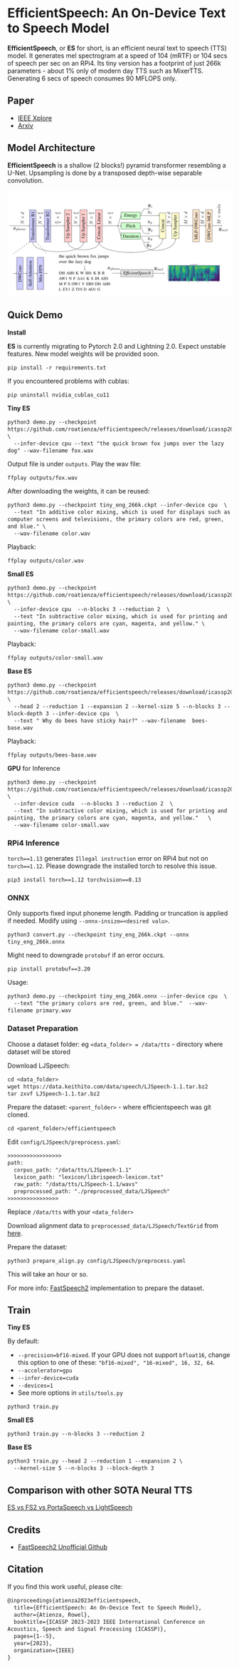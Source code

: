 # EfficientSpeech: An On-Device Text to Speech Model

**EfficientSpeech**, or **ES** for short, is an efficient neural text to speech (TTS) model. It generates mel spectrogram at a speed of 104 (mRTF) or 104 secs of speech per sec on an RPi4. Its tiny version has a footprint of just 266k parameters - about 1% only of modern day TTS such as MixerTTS. Generating 6 secs of speech consumes 90 MFLOPS only. 

## Paper

- [IEEE Xplore](https://ieeexplore.ieee.org/abstract/document/10094639)
- [Arxiv](https://arxiv.org/abs/2305.13905)

## Model Architecture

**EfficientSpeech** is a shallow (2 blocks!) pyramid transformer resembling a U-Net. Upsampling is done by a transposed depth-wise separable convolution.

![model](media/model.svg)

## Quick Demo

**Install**

**ES** is currently migrating to Pytorch 2.0 and Lightning 2.0. Expect unstable features. New model weights will be provided soon. 

```
pip install -r requirements.txt
```

If you encountered problems with cublas:

```
pip uninstall nvidia_cublas_cu11
```

**Tiny ES**

```
python3 demo.py --checkpoint https://github.com/roatienza/efficientspeech/releases/download/icassp2023/tiny_eng_266k.ckpt \
  --infer-device cpu --text "the quick brown fox jumps over the lazy dog" --wav-filename fox.wav
```

Output file is under `outputs`. Play the wav file:

```
ffplay outputs/fox.wav
```

After downloading the weights, it can be reused:

```
python3 demo.py --checkpoint tiny_eng_266k.ckpt --infer-device cpu  \
  --text "In additive color mixing, which is used for displays such as computer screens and televisions, the primary colors are red, green, and blue." \
  --wav-filename color.wav
```

Playback:

```
ffplay outputs/color.wav
```

**Small ES**

```
python3 demo.py --checkpoint https://github.com/roatienza/efficientspeech/releases/download/icassp2023/small_eng_952k.ckpt \
  --infer-device cpu  --n-blocks 3 --reduction 2  \
  --text "In subtractive color mixing, which is used for printing and painting, the primary colors are cyan, magenta, and yellow." \
  --wav-filename color-small.wav
```

Playback:

```
ffplay outputs/color-small.wav
```


**Base ES**

```
python3 demo.py --checkpoint  https://github.com/roatienza/efficientspeech/releases/download/icassp2023/base_eng_4M.ckpt \
  --head 2 --reduction 1 --expansion 2 --kernel-size 5 --n-blocks 3 --block-depth 3 --infer-device cpu  \
  --text " Why do bees have sticky hair?" --wav-filename  bees-base.wav
```

Playback:

```
ffplay outputs/bees-base.wav
```

**GPU** for Inference

```
python3 demo.py --checkpoint https://github.com/roatienza/efficientspeech/releases/download/icassp2023/small_eng_952k.ckpt \
  --infer-device cuda  --n-blocks 3 --reduction 2  \
  --text "In subtractive color mixing, which is used for printing and painting, the primary colors are cyan, magenta, and yellow."   \
  --wav-filename color-small.wav
```

### RPi4 Inference

`torch==1.13` generates `Illegal instruction` error on RPi4 but not on `torch==1.12`. Please downgrade the installed torch to resolve this issue.

```
pip3 install torch==1.12 torchvision==0.13
```

### ONNX 

Only supports fixed input phoneme length. Padding or truncation is applied if needed. Modify using `--onnx-insize=<desired valu>`.

```
python3 convert.py --checkpoint tiny_eng_266k.ckpt --onnx tiny_eng_266k.onnx
```

Might need to downgrade `protobuf` if an error occurs.

```
pip install protobuf==3.20
```

Usage:

```
python3 demo.py --checkpoint tiny_eng_266k.onnx --infer-device cpu  \
  --text "the primary colors are red, green, and blue."  --wav-filename primary.wav
```

### Dataset Preparation

Choose a dataset folder: eg `<data_folder> = /data/tts` - directory where dataset will be stored

Download LJSpeech:

```
cd <data_folder>
wget https://data.keithito.com/data/speech/LJSpeech-1.1.tar.bz2
tar zxvf LJSpeech-1.1.tar.bz2
```

Prepare the dataset:  `<parent_folder>` -  where efficientspeech was git cloned.

```
cd <parent_folder>/efficientspeech
```

Edit `config/LJSpeech/preprocess.yaml`:

```
>>>>>>>>>>>>>>>>>
path:
  corpus_path: "/data/tts/LJSpeech-1.1"
  lexicon_path: "lexicon/librispeech-lexicon.txt"
  raw_path: "/data/tts/LJSpeech-1.1/wavs"
  preprocessed_path: "./preprocessed_data/LJSpeech"
>>>>>>>>>>>>>>>>
```

Replace `/data/tts` with your `<data_folder>`

Download alignment data to `preprocessed_data/LJSpeech/TextGrid` from [here](https://drive.google.com/drive/folders/1DBRkALpPd6FL9gjHMmMEdHODmkgNIIK4?usp=sharing).

Prepare the dataset:

```
python3 prepare_align.py config/LJSpeech/preprocess.yaml
```

This will take an hour or so.

For more info: [FastSpeech2](https://github.com/ming024/FastSpeech2) implementation to prepare the dataset.

## Train

**Tiny ES**

By default:
  - `--precision=bf16-mixed`. If your GPU does not support `bfloat16`, change this option to one of these: `"bf16-mixed", "16-mixed", 16, 32, 64`.
  - `--accelerator=gpu`
  - `--infer-device=cuda`
  - `--devices=1`
  - See more options in `utils/tools.py`

```
python3 train.py
```

**Small ES**

```
python3 train.py --n-blocks 3 --reduction 2
```

**Base ES**

```
python3 train.py --head 2 --reduction 1 --expansion 2 \
  --kernel-size 5 --n-blocks 3 --block-depth 3
```

## Comparison with other SOTA Neural TTS

[ES vs FS2 vs PortaSpeech vs LightSpeech](https://roatienza.github.io/efficientspeech-demo/)

## Credits

- [FastSpeech2 Unofficial Github](https://github.com/ming024/FastSpeech2)


## Citation
If you find this work useful, please cite:

```
@inproceedings{atienza2023efficientspeech,
  title={EfficientSpeech: An On-Device Text to Speech Model},
  author={Atienza, Rowel},
  booktitle={ICASSP 2023-2023 IEEE International Conference on Acoustics, Speech and Signal Processing (ICASSP)},
  pages={1--5},
  year={2023},
  organization={IEEE}
}
```
